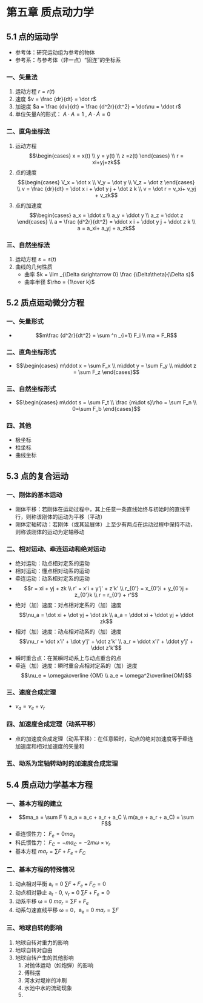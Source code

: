 # 第五章 质点动力学
## 5.1 点的运动学
- 参考体：研究运动组为参考的物体
- 参考系：与参考体（非一点）“固连”的坐标系
### 一、矢量法
1. 运动方程 $r = r(t)$ 
2. 速度 $v = \frac {dr}{dt} = \dot r$ 
3. 加速度 $a = \frac {dv}{dt} = \frac {d^2r}{dt^2} = \dot\nu = \ddot r$
4. 单位矢量A的形式： $A\cdot A =1$ , $A\cdot \dot A = 0$
### 二、直角坐标法
1. 运动方程 $$\begin{cases} x = x(t) \\ y = y(t) \\ z =z(t) \end{cases} \\ r = xi+yj+zk$$
2. 点的速度 $$\begin{cases} V_x = \dot x \\ V_y = \dot y \\ V_z = \dot z \end{cases} \\ v = \frac {dr}{dt} = \dot x i + \dot y j + \dot z k \\ v = \dot r = v_xi+ v_yj + v_zk$$
3. 点的加速度 $$\begin{cases} a_x = \ddot x \\ a_y = \ddot y \\ a_z = \ddot z \end{cases} \\ a = \frac {d^2r}{dt^2} = \ddot x i + \ddot y j + \ddot z k \\ a =  a_xi+ a_yj + a_zk$$
### 三、自然坐标法
1. 运动方程 $s = s(t)$
2. 曲线的几何性质
	- 曲率 $k = \lim _{\Delta s\rightarrow 0} \frac {\Delta\theta}{\Delta s}$
	- 曲率半径 $\rho = {1\over k}$
## 5.2 质点运动微分方程
### 一、矢量形式
-  $$m\frac {d^2r}{dt^2} = \sum ^n _{i=1} F_i \\ ma = F_R$$
### 二、直角坐标形式
-  $$\begin{cases} m\ddot x = \sum F_x \\ m\ddot y = \sum  F_y \\ m\ddot z = \sum F_z \end{cases}$$
### 三、自然坐标形式
-  $$\begin{cases} m\ddot s = \sum F_t \\ \frac {m\dot s}\rho = \sum F_n \\ 0=\sum F_b \end{cases}$$
### 四、其他
- 极坐标
- 柱坐标
- 曲线坐标
## 5.3 点的复合运动
### 一、刚体的基本运动
- 刚体平移：若刚体在运动过程中，其上任意一条直线始终与初始时的直线平行，则称该刚体的运动为平移（平动）
- 刚体定轴转动：若刚体（或其延展体）上至少有两点在运动过程中保持不动，则称该刚体的运动为定轴移动
### 二、相对运动、牵连运动和绝对运动
- 绝对运动：动点相对定系的运动
- 相对运动：懂点相对动系的运动
- 牵连运动：动系相对定系的运动
-  $$r = xi + yj + zk \\ r' = x'i + y'j' + z'k' \\ r_{0'} = x_{0'}i + y_{0'}j + z_{0'}k \\ r = r_{0'} + r'$$
- 绝对（加）速度：对点相对定系的（加）速度 $$\nu_a = \dot xi + \dot yj + \dot zk \\ a_a = \ddot xi + \ddot yj + \ddot zk$$
- 相对（加）速度：动点相对动系的（加）速度 $$\nu_r = \dot x'i' + \dot y'j' + \dot z'k' \\ a_r = \ddot x'i' + \ddot y'j' + \ddot z'k'$$
- 瞬时重合点：在某瞬时动系上与动点重合的点
- 牵连（加）速度：瞬时重合点相对定系的（加）速度 $$\nu_e = \omega\overline {OM} \\ a_e = \omega^2\overline{OM}$$
### 三、速度合成定理
-  $\nu_a = \nu_e + \nu_r$
### 四、加速度合成定理（动系平移）
- 点的加速度合成定理（动系平移）：在任意瞬时，动点的绝对加速度等于牵连加速度和相对加速度的矢量和
### 五、动系为定轴转动时的加速度合成定理
## 5.4 质点动力学基本方程
### 一、基本方程的建立
-  $$ma_a = \sum F \\ a_a = a_c + a_r + a_C \\ m(a_e + a_r + a_C) = \sum F$$
- 牵连惯性力： $F_e = 0ma_e$
- 科氏惯性力： $F_C = -ma_C = -2m\omega \times \nu_r$
- 基本方程 $ma_r = \sum F + F_e + F_C$
### 二、基本方程的特殊情况
1. 动点相对平衡 a<sub>r</sub> = 0 $\sum F + F_e + F_C = 0$
2. 动点相对静止 a<sub>r</sub> - 0, v<sub>r</sub> = 0 $\sum F + F_e = 0$
3. 动系平移 ω = 0 $ma_r = \sum F + F_e$
4. 动系匀速直线平移 ω = 0，a<sub>e</sub> = 0 $ma_r = \sum F$
### 三、地球自转的影响
1. 地球自转对重力的影响
2. 地球自转对自由
3. 地球自转产生的其他影响
	1. 对抛体运动（如炮弹）的影响
	2. 傅科摆
	3. 河水对堤岸的冲刷
	4. 水池中水的流动现象
	5. 
